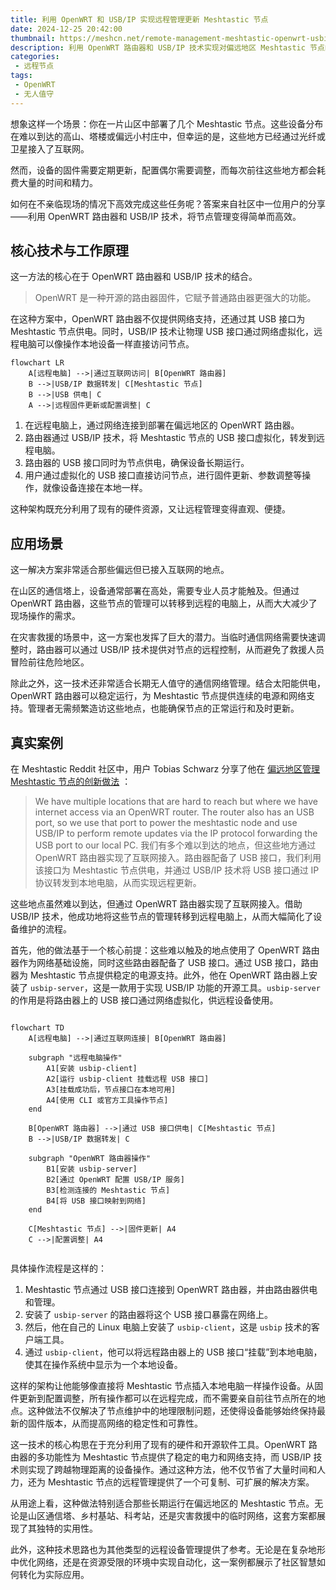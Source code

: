 ```yaml
---
title: 利用 OpenWRT 和 USB/IP 实现远程管理更新 Meshtastic 节点
date: 2024-12-25 20:42:00
thumbnail: https://meshcn.net/remote-management-meshtastic-openwrt-usbip/stephen-phillips-hostreviews-co-uk-tN344soypQM-unsplash.webp
description: 利用 OpenWRT 路由器和 USB/IP 技术实现对偏远地区 Meshtastic 节点的远程管理。通过现有的互联网接入，OpenWRT 路由器为节点提供供电，并通过 USB/IP 将节点接口虚拟化，用户可以在远程轻松完成固件更新和配置调整。该方案特别适合难以触及的偏远地区、应急救援中的通信网络部署以及长期无人值守的节点管理。文章结合详细的流程图和社区实践，展示了这一方法的高效性、可扩展性和实际应用潜力。
categories:
 - 远程节点
tags:
 - OpenWRT
 - 无人值守
---
```


想象这样一个场景：你在一片山区中部署了几个 Meshtastic 节点。这些设备分布在难以到达的高山、塔楼或偏远小村庄中，但幸运的是，这些地方已经通过光纤或卫星接入了互联网。

然而，设备的固件需要定期更新，配置偶尔需要调整，而每次前往这些地方都会耗费大量的时间和精力。

如何在不亲临现场的情况下高效完成这些任务呢？答案来自社区中一位用户的分享——利用 OpenWRT 路由器和 USB/IP 技术，将节点管理变得简单而高效。

## 核心技术与工作原理  

这一方法的核心在于 OpenWRT 路由器和 USB/IP 技术的结合。

> OpenWRT 是一种开源的路由器固件，它赋予普通路由器更强大的功能。

在这种方案中，OpenWRT 路由器不仅提供网络支持，还通过其 USB 接口为 Meshtastic 节点供电。同时，USB/IP 技术让物理 USB 接口通过网络虚拟化，远程电脑可以像操作本地设备一样直接访问节点。

```mermaid
flowchart LR
    A[远程电脑] -->|通过互联网访问| B[OpenWRT 路由器]
    B -->|USB/IP 数据转发| C[Meshtastic 节点]
    B -->|USB 供电| C
    A -->|远程固件更新或配置调整| C
```

1. 在远程电脑上，通过网络连接到部署在偏远地区的 OpenWRT 路由器。
2. 路由器通过 USB/IP 技术，将 Meshtastic 节点的 USB 接口虚拟化，转发到远程电脑。
3. 路由器的 USB 接口同时为节点供电，确保设备长期运行。
4. 用户通过虚拟化的 USB 接口直接访问节点，进行固件更新、参数调整等操作，就像设备连接在本地一样。

这种架构既充分利用了现有的硬件资源，又让远程管理变得直观、便捷。

## 应用场景  

这一解决方案非常适合那些偏远但已接入互联网的地点。

在山区的通信塔上，设备通常部署在高处，需要专业人员才能触及。但通过 OpenWRT 路由器，这些节点的管理可以转移到远程的电脑上，从而大大减少了现场操作的需求。

在灾害救援的场景中，这一方案也发挥了巨大的潜力。当临时通信网络需要快速调整时，路由器可以通过 USB/IP 技术提供对节点的远程控制，从而避免了救援人员冒险前往危险地区。

除此之外，这一技术还非常适合长期无人值守的通信网络管理。结合太阳能供电，OpenWRT 路由器可以稳定运行，为 Meshtastic 节点提供连续的电源和网络支持。管理者无需频繁造访这些地点，也能确保节点的正常运行和及时更新。

## 真实案例  

在 Meshtastic Reddit 社区中，用户 Tobias Schwarz 分享了他在 [偏远地区管理 Meshtastic 节点的创新做法](https://www.reddit.com/r/meshtastic/comments/1b37lfu/remote_management_and_remote_firmware_updates/) ：

> We have multiple locations that are hard to reach but where we have internet access via an OpenWRT router. The router also has an USB port, so we use that port to power the meshtastic node and use USB/IP to perform remote updates via the IP protocol forwarding the USB port to our local PC.
> 我们有多个难以到达的地点，但这些地方通过 OpenWRT 路由器实现了互联网接入。路由器配备了 USB 接口，我们利用该接口为 Meshtastic 节点供电，并通过 USB/IP 技术将 USB 接口通过 IP 协议转发到本地电脑，从而实现远程更新。

这些地点虽然难以到达，但通过 OpenWRT 路由器实现了互联网接入。借助 USB/IP 技术，他成功地将这些节点的管理转移到远程电脑上，从而大幅简化了设备维护的流程。

首先，他的做法基于一个核心前提：这些难以触及的地点使用了 OpenWRT 路由器作为网络基础设施，同时这些路由器配备了 USB 接口。通过 USB 接口，路由器为 Meshtastic 节点提供稳定的电源支持。此外，他在 OpenWRT 路由器上安装了 `usbip-server`，这是一款用于实现 USB/IP 功能的开源工具。`usbip-server` 的作用是将路由器上的 USB 接口通过网络虚拟化，供远程设备使用。

```mermaid

flowchart TD
    A[远程电脑] -->|通过互联网连接| B[OpenWRT 路由器]
    
    subgraph "远程电脑操作"
        A1[安装 usbip-client]
        A2[运行 usbip-client 挂载远程 USB 接口]
        A3[挂载成功后，节点接口在本地可用]
        A4[使用 CLI 或官方工具操作节点]
    end
    
    B[OpenWRT 路由器] -->|通过 USB 接口供电| C[Meshtastic 节点]
    B -->|USB/IP 数据转发| C
    
    subgraph "OpenWRT 路由器操作"
        B1[安装 usbip-server]
        B2[通过 OpenWRT 配置 USB/IP 服务]
        B3[检测连接的 Meshtastic 节点]
        B4[将 USB 接口映射到网络]
    end
    
    C[Meshtastic 节点] -->|固件更新| A4
    C -->|配置调整| A4


```

具体操作流程是这样的：
1. Meshtastic 节点通过 USB 接口连接到 OpenWRT 路由器，并由路由器供电和管理。
2. 安装了 `usbip-server` 的路由器将这个 USB 接口暴露在网络上。
3. 然后，他在自己的 Linux 电脑上安装了 `usbip-client`，这是 `usbip` 技术的客户端工具。
4. 通过 `usbip-client`，他可以将远程路由器上的 USB 接口“挂载”到本地电脑，使其在操作系统中显示为一个本地设备。

这样的架构让他能够像直接将 Meshtastic 节点插入本地电脑一样操作设备。从固件更新到配置调整，所有操作都可以在远程完成，而不需要亲自前往节点所在的地点。这种做法不仅解决了节点维护中的地理限制问题，还使得设备能够始终保持最新的固件版本，从而提高网络的稳定性和可靠性。

这一技术的核心构思在于充分利用了现有的硬件和开源软件工具。OpenWRT 路由器的多功能性为 Meshtastic 节点提供了稳定的电力和网络支持，而 USB/IP 技术则实现了跨越物理距离的设备操作。通过这种方法，他不仅节省了大量时间和人力，还为 Meshtastic 节点的远程管理提供了一个可复制、可扩展的解决方案。

从用途上看，这种做法特别适合那些长期运行在偏远地区的 Meshtastic 节点。无论是山区通信塔、乡村基站、科考站，还是灾害救援中的临时网络，这套方案都展现了其独特的实用性。

此外，这种技术思路也为其他类型的远程设备管理提供了参考。无论是在复杂地形中优化网络，还是在资源受限的环境中实现自动化，这一案例都展示了社区智慧如何转化为实际应用。